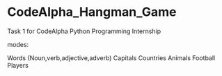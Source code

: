 # CodeAlpha_Hangman_Game

Task 1 for CodeAlpha Python Programming Internship

modes:

Words (Noun,verb,adjective,adverb)
Capitals
Countries
Animals
Football Players
